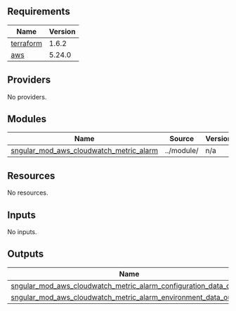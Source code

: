 <!-- BEGIN_TF_DOCS -->
## Requirements

| Name | Version |
|------|---------|
| <a name="requirement_terraform"></a> [terraform](#requirement\_terraform) | 1.6.2 |
| <a name="requirement_aws"></a> [aws](#requirement\_aws) | 5.24.0 |

## Providers

No providers.

## Modules

| Name | Source | Version |
|------|--------|---------|
| <a name="module_sngular_mod_aws_cloudwatch_metric_alarm"></a> [sngular\_mod\_aws\_cloudwatch\_metric\_alarm](#module\_sngular\_mod\_aws\_cloudwatch\_metric\_alarm) | ../module/ | n/a |

## Resources

No resources.

## Inputs

No inputs.

## Outputs

| Name | Description |
|------|-------------|
| <a name="output_sngular_mod_aws_cloudwatch_metric_alarm_configuration_data_output"></a> [sngular\_mod\_aws\_cloudwatch\_metric\_alarm\_configuration\_data\_output](#output\_sngular\_mod\_aws\_cloudwatch\_metric\_alarm\_configuration\_data\_output) | n/a |
| <a name="output_sngular_mod_aws_cloudwatch_metric_alarm_environment_data_output"></a> [sngular\_mod\_aws\_cloudwatch\_metric\_alarm\_environment\_data\_output](#output\_sngular\_mod\_aws\_cloudwatch\_metric\_alarm\_environment\_data\_output) | n/a |
<!-- END_TF_DOCS -->